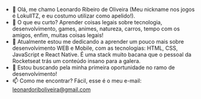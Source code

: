 - 👋 Olá, me chamo Leonardo Ribeiro de Oliveira (Meu nickname nos jogos é LokullTZ, e eu costumo utilizar como apelido!).
- 👀 O que eu curto? Aprender coisas legais sobre tecnologia, desenvolvimento, games, animes, natureza, carros, tempo com os amigos, enfim, muitas coisas legais!
- 🌱 Atualmente estou me dedicando a aprender um pouco mais sobre desenvolvimento WEB e Mobile, com as tecnologias: HTML, CSS, JavaScript e React Native. É uma stack muito bacana que o pessoal da Rocketseat trás um conteúdo insano para a galera.
- 💞️ Estou buscando pela minha primeira oportunidade no ramo de desenvolvimento!
- 📫 Como me encontrar? Fácil, esse é o meu e-mail: leonardoriboliveira@gmail.com

<!---
LokullTZ/LokullTZ is a ✨ special ✨ repository because its `README.md` (this file) appears on your GitHub profile.
You can click the Preview link to take a look at your changes.
--->
